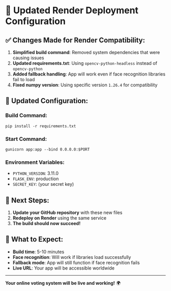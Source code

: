 # 🚀 Updated Render Deployment Configuration

## ✅ Changes Made for Render Compatibility:

1. **Simplified build command**: Removed system dependencies that were causing issues
2. **Updated requirements.txt**: Using `opencv-python-headless` instead of `opencv-python`
3. **Added fallback handling**: App will work even if face recognition libraries fail to load
4. **Fixed numpy version**: Using specific version `1.26.4` for compatibility

## 🔧 Updated Configuration:

### Build Command:
```
pip install -r requirements.txt
```

### Start Command:
```
gunicorn app:app --bind 0.0.0.0:$PORT
```

### Environment Variables:
- `PYTHON_VERSION`: 3.11.0
- `FLASK_ENV`: production
- `SECRET_KEY`: (your secret key)

## 📝 Next Steps:

1. **Update your GitHub repository** with these new files
2. **Redeploy on Render** using the same service
3. **The build should now succeed!**

## 🎯 What to Expect:

- **Build time**: 5-10 minutes
- **Face recognition**: Will work if libraries load successfully
- **Fallback mode**: App will still function if face recognition fails
- **Live URL**: Your app will be accessible worldwide

---

**Your online voting system will be live and working!** 🌍

